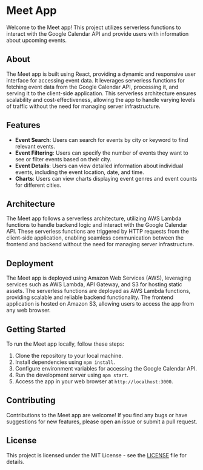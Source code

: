 # Meet App

Welcome to the Meet app! This project utilizes serverless functions to interact with the Google Calendar API and provide users with information about upcoming events.

## About

The Meet app is built using React, providing a dynamic and responsive user interface for accessing event data. It leverages serverless functions for fetching event data from the Google Calendar API, processing it, and serving it to the client-side application. This serverless architecture ensures scalability and cost-effectiveness, allowing the app to handle varying levels of traffic without the need for managing server infrastructure.

## Features

- **Event Search**: Users can search for events by city or keyword to find relevant events.
- **Event Filtering**: Users can specify the number of events they want to see or filter events based on their city.
- **Event Details**: Users can view detailed information about individual events, including the event location, date, and time.
- **Charts**: Users can view charts displaying event genres and event counts for different cities.

## Architecture

The Meet app follows a serverless architecture, utilizing AWS Lambda functions to handle backend logic and interact with the Google Calendar API. These serverless functions are triggered by HTTP requests from the client-side application, enabling seamless communication between the frontend and backend without the need for managing server infrastructure.

## Deployment

The Meet app is deployed using Amazon Web Services (AWS), leveraging services such as AWS Lambda, API Gateway, and S3 for hosting static assets. The serverless functions are deployed as AWS Lambda functions, providing scalable and reliable backend functionality. The frontend application is hosted on Amazon S3, allowing users to access the app from any web browser.

## Getting Started

To run the Meet app locally, follow these steps:

1. Clone the repository to your local machine.
2. Install dependencies using `npm install`.
3. Configure environment variables for accessing the Google Calendar API.
4. Run the development server using `npm start`.
5. Access the app in your web browser at `http://localhost:3000`.

## Contributing

Contributions to the Meet app are welcome! If you find any bugs or have suggestions for new features, please open an issue or submit a pull request.

## License

This project is licensed under the MIT License - see the [LICENSE](LICENSE) file for details.
